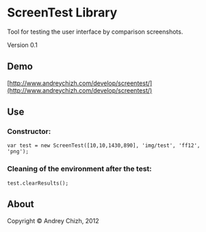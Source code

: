 # ScreenTest Library
Tool for testing the user interface by comparison screenshots.

Version 0.1

## Demo
[http://www.andreychizh.com/develop/screentest/](http://www.andreychizh.com/develop/screentest/)

## Use
### Constructor:
    var test = new ScreenTest([10,10,1430,890], 'img/test', 'ff12', 'png');
    
### Cleaning of the environment after the test: 
    test.clearResults();

## About
Copyright © Andrey Chizh, 2012